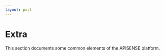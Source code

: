 ```yaml
---
layout: post
---
```


Extra
=====

This section documents some common elements of the APISENSE platform.
